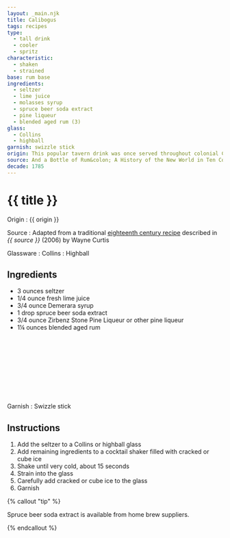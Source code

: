 ```yaml
---
layout: _main.njk
title: Calibogus
tags: recipes
type:
  - tall drink
  - cooler
  - spritz
characteristic:
  - shaken
  - strained
base: rum base
ingredients:
  - seltzer
  - lime juice
  - molasses syrup
  - spruce beer soda extract
  - pine liqueur
  - blended aged rum (3)
glass:
  - Collins
  - highball
garnish: swizzle stick
origin: This popular tavern drink was once served throughout colonial Canada and the United States. Originally a boilermaker made with rum and spruce beer, the recipe eventually came to include lime and sugar. The earliest reference to the drink is from 1785, in a dictionary by Francis Grose.
source: And a Bottle of Rum&colon; A History of the New World in Ten Cocktails
decade: 1785
---
```

<!-- markdownlint-disable MD025 -->
# {{ title }}
<!-- markdownlint-disable MD025 -->

Origin
  : {{ origin }}

Source
  : Adapted from a traditional [eighteenth century recipe](https://www.amazon.com/Bottle-Rum-Revised-Updated-Cocktails/dp/0525575022) described in <cite>{{ source }}</cite> (2006) by Wayne Curtis

Glassware
  : Collins
  : Highball

## Ingredients

* 3 ounces seltzer
* 1/4 ounce fresh lime juice
* 3/4 ounce Demerara syrup
* 1 drop spruce beer soda extract
* 3/4 ounce Zirbenz Stone Pine Liqueur or other pine liqueur
* 1&frac14; ounces blended aged rum<icon-l space="1em" class="bigger" label="(3)"><span class="with-icon"><svg class="icon"><use href="/assets/images/icons/circle-3.svg#circle-3"></use></svg></span></icon-l>

Garnish
  : Swizzle stick

## Instructions

1. Add the seltzer to a Collins or highball glass
2. Add remaining ingredients to a cocktail shaker filled with cracked or cube ice
3. Shake until very cold, about 15 seconds
4. Strain into the glass
5. Carefully add cracked or cube ice to the glass
6. Garnish

<!-- markdownlint-disable MD012 -->
{% callout "tip" %}
<!-- markdownlint-enable MD012 -->

 Spruce beer soda extract is available from home brew suppliers.

{% endcallout %}
